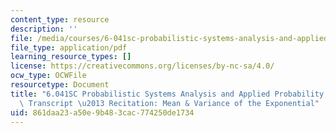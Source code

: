 ```yaml
---
content_type: resource
description: ''
file: /media/courses/6-041sc-probabilistic-systems-analysis-and-applied-probability-fall-2013/861daa23a50e9b483cac774250de1734_MIT6_041SCF13_Mean_and_Variance_of_the_Exponential_300k.pdf
file_type: application/pdf
learning_resource_types: []
license: https://creativecommons.org/licenses/by-nc-sa/4.0/
ocw_type: OCWFile
resourcetype: Document
title: "6.041SC Probabilistic Systems Analysis and Applied Probability, Fall 2013\
  \ Transcript \u2013 Recitation: Mean & Variance of the Exponential"
uid: 861daa23-a50e-9b48-3cac-774250de1734
---
```

